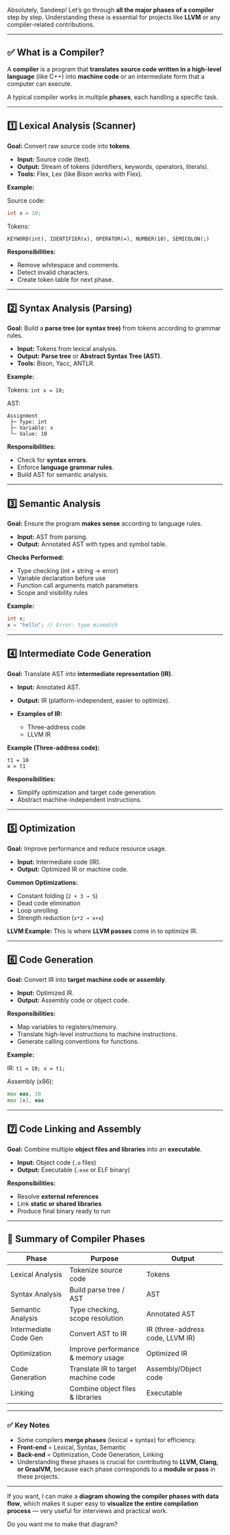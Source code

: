 Absolutely, Sandeep! Let’s go through **all the major phases of a compiler** step by step. Understanding these is essential for projects like **LLVM** or any compiler-related contributions.

---

## ✅ What is a Compiler?

A **compiler** is a program that **translates source code written in a high-level language** (like C++) into **machine code** or an intermediate form that a computer can execute.

A typical compiler works in multiple **phases**, each handling a specific task.

---

## 1️⃣ Lexical Analysis (Scanner)

**Goal:** Convert raw source code into **tokens**.

* **Input:** Source code (text).
* **Output:** Stream of tokens (identifiers, keywords, operators, literals).
* **Tools:** Flex, Lex (like Bison works with Flex).

**Example:**

Source code:

```cpp
int x = 10;
```

Tokens:

```
KEYWORD(int), IDENTIFIER(x), OPERATOR(=), NUMBER(10), SEMICOLON(;)
```

**Responsibilities:**

* Remove whitespace and comments.
* Detect invalid characters.
* Create token table for next phase.

---

## 2️⃣ Syntax Analysis (Parsing)

**Goal:** Build a **parse tree (or syntax tree)** from tokens according to grammar rules.

* **Input:** Tokens from lexical analysis.
* **Output:** **Parse tree** or **Abstract Syntax Tree (AST)**.
* **Tools:** Bison, Yacc, ANTLR.

**Example:**

Tokens: `int x = 10;`

AST:

```
Assignment
 ├─ Type: int
 ├─ Variable: x
 └─ Value: 10
```

**Responsibilities:**

* Check for **syntax errors**.
* Enforce **language grammar rules**.
* Build AST for semantic analysis.

---

## 3️⃣ Semantic Analysis

**Goal:** Ensure the program **makes sense** according to language rules.

* **Input:** AST from parsing.
* **Output:** Annotated AST with types and symbol table.

**Checks Performed:**

* Type checking (int + string → error)
* Variable declaration before use
* Function call arguments match parameters
* Scope and visibility rules

**Example:**

```cpp
int x;
x = "hello"; // Error: type mismatch
```

---

## 4️⃣ Intermediate Code Generation

**Goal:** Translate AST into **intermediate representation (IR)**.

* **Input:** Annotated AST.
* **Output:** IR (platform-independent, easier to optimize).
* **Examples of IR:**

  * Three-address code
  * LLVM IR

**Example (Three-address code):**

```text
t1 = 10
x = t1
```

**Responsibilities:**

* Simplify optimization and target code generation.
* Abstract machine-independent instructions.

---

## 5️⃣ Optimization

**Goal:** Improve performance and reduce resource usage.

* **Input:** Intermediate code (IR).
* **Output:** Optimized IR or machine code.

**Common Optimizations:**

* Constant folding (`2 + 3 → 5`)
* Dead code elimination
* Loop unrolling
* Strength reduction (`x*2 → x+x`)

**LLVM Example:** This is where **LLVM passes** come in to optimize IR.

---

## 6️⃣ Code Generation

**Goal:** Convert IR into **target machine code or assembly**.

* **Input:** Optimized IR.
* **Output:** Assembly code or object code.

**Responsibilities:**

* Map variables to registers/memory.
* Translate high-level instructions to machine instructions.
* Generate calling conventions for functions.

**Example:**

IR: `t1 = 10; x = t1;`

Assembly (x86):

```asm
mov eax, 10
mov [x], eax
```

---

## 7️⃣ Code Linking and Assembly

**Goal:** Combine multiple **object files and libraries** into an **executable**.

* **Input:** Object code (`.o` files)
* **Output:** Executable (`.exe` or ELF binary)

**Responsibilities:**

* Resolve **external references**
* Link **static or shared libraries**
* Produce final binary ready to run

---

## 🔹 Summary of Compiler Phases

| Phase                 | Purpose                             | Output                           |
| --------------------- | ----------------------------------- | -------------------------------- |
| Lexical Analysis      | Tokenize source code                | Tokens                           |
| Syntax Analysis       | Build parse tree / AST              | AST                              |
| Semantic Analysis     | Type checking, scope resolution     | Annotated AST                    |
| Intermediate Code Gen | Convert AST to IR                   | IR (three-address code, LLVM IR) |
| Optimization          | Improve performance & memory usage  | Optimized IR                     |
| Code Generation       | Translate IR to target machine code | Assembly/Object code             |
| Linking               | Combine object files & libraries    | Executable                       |

---

### ✅ Key Notes

* Some compilers **merge phases** (lexical + syntax) for efficiency.
* **Front-end** = Lexical, Syntax, Semantic
* **Back-end** = Optimization, Code Generation, Linking
* Understanding these phases is crucial for contributing to **LLVM, Clang, or GraalVM**, because each phase corresponds to a **module or pass** in these projects.

---

If you want, I can make a **diagram showing the compiler phases with data flow**, which makes it super easy to **visualize the entire compilation process** — very useful for interviews and practical work.

Do you want me to make that diagram?
